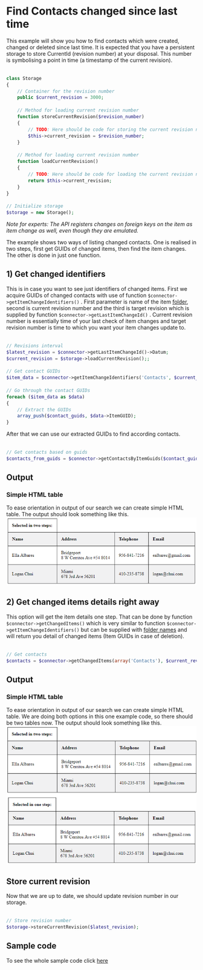 

# Find Contacts changed since last time
This example will show you how to find contacts which were created, changed or deleted since last time. It is expected that you have a persistent storage to store CurrentId (revision number) at your disposal. This number is symbolising a point in time (a timestamp of the current revision).

```php

class Storage
{
	// Container for the revision number
	public $current_revision = 3000;

	// Method for loading current revision number
	function storeCurrentRevision($revision_number)
	{
		// TODO: Here should be code for storing the current revision number from persistent storage.
		$this->current_revision = $revision_number;
	}
	
	// Method for loading current revision number
	function loadCurrentRevision()
	{
		// TODO: Here should be code for loading the current revision number from persistent storage.
		return $this->current_revision;
	}
}

// Initialize storage
$storage = new Storage();

```
*Note for experts: The API registers changes on foreign keys on the item as item change as well, even though they are emulated.* 

The example shows two ways of listing changed contacts. One is realised in two steps, first get GUIDs of changed items, then find the item changes. The other is done in just one function. 

## 1) Get changed identifiers
This is in case you want to see just identifiers of changed items. First we acquire GUIDs of changed contacts with use of function ```$connector->getItemChangeIdentifiers()``` . First parameter is name of the item [folder](/../../blob/master/FolderNames.md), second is current revision number and the third is target revision which is supplied by function ```$connector->getLastItemChangeId()``` . Current revision number is essentially time of your last check of item changes and target revision number is time to which you want your item changes update to.


```php

// Revisions interval
$latest_revision = $connector->getLastItemChangeId()->Datum;
$current_revision = $storage->loadCurrentRevision();;

// Get contact GUIDs
$item_data = $connector->getItemChangeIdentifiers('Contacts', $current_revision, $latest_revision)->Data;

// Go through the contact GUIDs
foreach ($item_data as $data)
{
    // Extract the GUIDs
    array_push($contact_guids, $data->ItemGUID);
}

```

After that we can use our extracted GUIDs to find according contacts.

```php

// Get contacts based on guids
$contacts_from_guids = $connector->getContactsByItemGuids($contact_guids)->Data;

```

## Output

### Simple HTML table
To ease orientation in output of our search we can create simple HTML table. The output should look something like this.
![example output](Images/sample_output_one.PNG)

## 2) Get changed items details right away
This option will get the item details one step. That can be done by function ```$connector->getChangedItems()``` which is very similar to function  ```$connector->getItemChangeIdentifiers()``` but can be supplied with [folder names](/../../blob/master/FolderNames.md) and will return you detail of changed items (Item GUIDs in case of deletion).

```php

// Get contacts
$contacts = $connector->getChangedItems(array('Contacts'), $current_revision, $latest_revision)->Data[0]->ChangedItems;
```

## Output

### Simple HTML table
To ease orientation in output of our search we can create simple HTML table. We are doing both options in this one example code, so there should be two tables now. The output should look something like this.
![example output](Images/sample_output_two.PNG)

## Store current revision
Now that we are up to date, we should update revision number in our storage.
```php

// Store revision number
$storage->storeCurrentRevision($latest_revision);
```

## Sample code
To see the whole sample code click [here](sample_code.php)
